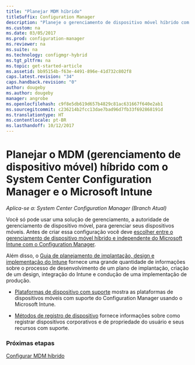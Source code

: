 ```yaml
---
title: "Planejar MDM híbrido"
titleSuffix: Configuration Manager
description: "Planeje o gerenciamento de dispositivo móvel híbrido com o System Center Configuration Manager e o Microsoft Intune."
ms.custom: na
ms.date: 03/05/2017
ms.prod: configuration-manager
ms.reviewer: na
ms.suite: na
ms.technology: configmgr-hybrid
ms.tgt_pltfrm: na
ms.topic: get-started-article
ms.assetid: bb95154b-f63e-4491-896e-41d732c802f8
caps.latest.revision: "34"
caps.handback.revision: "0"
author: dougeby
ms.author: dougeby
manager: angrobe
ms.openlocfilehash: c9f8e5db619d657b4829c81ac631667f640e2ab1
ms.sourcegitcommit: c236214b2fcc13dae7bad96d7fb33f692868191d
ms.translationtype: HT
ms.contentlocale: pt-BR
ms.lasthandoff: 10/12/2017
---
```

# <a name="plan-for-hybrid-mobile-device-management-mdm-with-system-center-configuration-manager-and-microsoft-intune"></a>Planejar o MDM (gerenciamento de dispositivo móvel) híbrido com o System Center Configuration Manager e o Microsoft Intune

*Aplica-se a: System Center Configuration Manager (Branch Atual)*

Você só pode usar uma solução de gerenciamento, a autoridade de gerenciamento de dispositivo móvel, para gerenciar seus dispositivos móveis. Antes de criar essa configuração você deve [escolher entre o gerenciamento de dispositivo móvel híbrido e independente do Microsoft Intune com o Configuration Manager](../understand/choose-between-standalone-intune-and-hybrid-mobile-device-management.md).

Além disso, o [Guia de planejamento de implantação, design e implementação do Intune](https://docs.microsoft.com/en-us/intune/plan-design/introduction) fornece uma grande quantidade de informações sobre o processo de desenvolvimento de um plano de implantação, criação de um design, integração do Intune e condução de uma implementação de produção.

- [Plataformas de dispositivo com suporte](supported-device-platforms-for-hybrid.md) mostra as plataformas de dispositivos móveis com suporte do Configuration Manager usando o Microsoft Intune.

- [Métodos de registro de dispositivo](device-enrollment-methods.md) fornece informações sobre como registrar dispositivos corporativos e de propriedade do usuário e seus recursos com suporte.


### <a name="next-steps"></a>Próximas etapas
 [Configurar MDM híbrido](../deploy-use/setup-hybrid-mdm.md)
